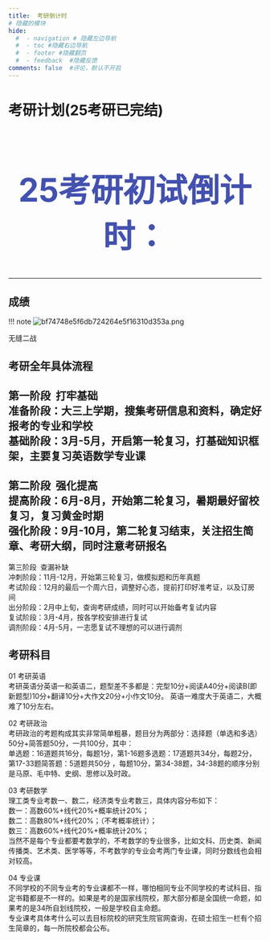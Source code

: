 ```yaml
---
title:  考研倒计时
# 隐藏的模块
hide:
  #  - navigation # 隐藏左边导航
  #  - toc #隐藏右边导航
  #  - footer #隐藏翻页
  #  - feedback  #隐藏反馈
comments: false  #评论，默认不开启
---
```

# 考研计划(25考研已完结)  

<body>
<center>
<font color="#4351AF" size=6 >
  <h1>25考研初试倒计时：</h1>
  <div id="countdown"></div>

  <script>
    //设置倒计时时间为2024年12月23号结束
    var countDownDate = new Date("Dec 21, 2024 00:00:00").getTime();

    // 更新倒计时
    var x = setInterval(function() {

      // 获取当前时间
      var now = new Date().getTime();

      // 计算剩余时间
      var distance = countDownDate - now;

      // 计算天数、小时、分钟和秒
      var days = Math.floor(distance / (1000 * 60 * 60 * 24));
      var hours = Math.floor((distance % (1000 * 60 * 60 * 24)) / (1000 * 60 * 60));
      var minutes = Math.floor((distance % (1000 * 60 * 60)) / (1000 * 60));
      var seconds = Math.floor((distance % (1000 * 60)) / 1000);

      // 显示倒计时
      document.getElementById("countdown").innerHTML = days + "天 " + hours + "小时 "
      + minutes + "分钟 " + seconds + "秒";

      // 当倒计时结束时，停止更新
      if (distance < 0) {
        clearInterval(x);
        document.getElementById("countdown").innerHTML = "倒计时结束";
      }
    }, 1000);
  </script>
  </font>
  </center>
</body>

***

## 成绩
!!! note 
    ![bf74748e5f6db724264e5f16310d353a.png](https://picx.zhimg.com/80/v2-8fb95aee59e3298710a674a150cb862b_1440w.webp)


无缝二战

## 考研全年具体流程
第一阶段  打牢基础  
准备阶段：大三上学期，搜集考研信息和资料，确定好报考的专业和学校  
基础阶段：3月-5月，开启第一轮复习，打基础知识框架，主要复习英语数学专业课
---
第二阶段  强化提高   
提高阶段：6月-8月，开始第二轮复习，暑期最好留校复习，复习黄金时期  
强化阶段：9月-10月，第二轮复习结束，关注招生简章、考研大纲，同时注意考研报名    
---
第三阶段  查漏补缺  
冲刺阶段：11月-12月，开始第三轮复习，做模拟题和历年真题  
考试阶段：12月的最后一个周六日，调整好心态，提前打印好准考证，以及订房间  
出分阶段：2月中上旬，查询考研成绩，同时可以开始备考复试内容  
复试阶段：3月-4月，按各学校安排进行复试  
调剂阶段：4月-5月，一志愿复试不理想的可以进行调剂  

 
 
  

## 考研科目
 
01 考研英语   
考研英语分英语一和英语二，题型差不多都是：完型10分+阅读A40分+阅读B(即新题型)10分+翻译10分+大作文20分+小作文10分。
英语一难度大于英语二，大概难了10分左右。  

02 考研政治  
考研政治的考题构成其实非常简单粗暴，题目分为两部分：选择题（单选和多选）50分+简答题50分，一共100分，其中：  
单选题：16道题共16分，每题1分，第1-16题多选题：17道题共34分，每题2分，第17-33题简答题：5道题共50分 ，每题10分，第34-38题，34-38题的顺序分别是马原、毛中特、史纲、思修以及时政。  

03 考研数学  
理工类专业考数一、数二，经济类专业考数三，具体内容分布如下：  
数一：高数60%+线代20%+概率统计20%；  
数二：高数80%+线代20%；（不考概率统计）；  
数三：高数60%+线代20%+概率统计20%；  
当然不是每个专业都要考数学的，不考数学的专业很多，比如文科、历史类、新闻传播类、艺术类、医学等等，不考数学的专业会考两门专业课，同时分数线也会相对较高。  

04 专业课  
不同学校的不同专业考的专业课都不一样，哪怕相同专业不同学校的考试科目、指定书籍都是不一样的。如果是考的是国家线院校，那大部分都是全国统一命题，如果考的是34所自划线院校，一般是学校自主命题。  
专业课考具体考什么可以去目标院校的研究生院官网查询，在硕士招生一栏有个招生简章的，每一所院校都会公布。